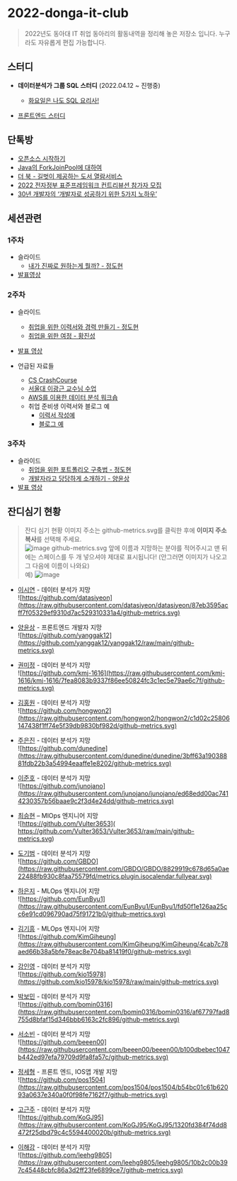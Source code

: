 # 2022-donga-it-club
> 2022년도 동아대 IT 취업 동아리의 활동내역을 정리해 놓은 저장소 입니다. 누구라도 자유롭게 편집 가능합니다.

## 스터디
- **데이터분석가 그룹 SQL 스터디** (2022.04.12 ~ 진행중)
   - [화요일은 나도 SQL 요리사!](https://github.com/donga-it-club/sql-study)

- [프론트엔드 스터디](https://yoonsang.notion.site/AWS-6a0d9259bc4f422bba83523d767afd33)


## 단톡방
- [오픈소스 시작하기](https://naver.github.io/OpenSourceGuide/book/BetterContribution/why-contribute-to-open-source.html)
- [Java의 ForkJoinPool에 대하여](https://hamait.tistory.com/612)
- [더 북 - 길벗이 제공하는 도서 열람서비스](https://thebook.io )
- [2022 전자정부 표준프레임워크 컨트리뷰션 참가자 모집](https://www.egovframe.go.kr/home/ntt/nttRead.do?menuNo=74&bbsId=6&nttId=1849)
- [30년 개발자의 ‘개발자로 성공하기 위한 5가지 노하우’](https://youtu.be/_g29ihPpDnE)

## 세션관련

### 1주차
- 슬라이드
  - [내가 진짜로 원하는게 뭘까? - 정도현](https://bit.ly/3Lki1Ee)
- [발표영상](https://drive.google.com/file/d/18gu5w2KfBK3aB-tOVpYAKdkuEaFYhwBs/view?usp=sharing)


### 2주차
- 슬라이드
  - [취업을 위한 이력서와 경력 만들기 - 정도현](https://bit.ly/3Klhli4)
  - [취업을 위한 여정 - 황진성](https://www.slideshare.net/secret/42sXSD0I3Vc7WJ)
- [발표 영상](https://bit.ly/3J7NjwE)

- 언급된 자료들
  - [CS CrashCourse](https://www.youtube.com/playlist?list=PL8dPuuaLjXtNlUrzyH5r6jN9ulIgZBpdo)
  - [서울대 이광근 교수님 수업](https://cse.snu.ac.kr/node/20089)
  - [AWS를 이용한 데이터 분석 워크숍](https://catalog.us-east-1.prod.workshops.aws/workshops/44c91c21-a6a4-4b56-bd95-56bd443aa449/ko-KR)
  - 취업 준비생 이력서와 블로그 예
    - [이력서 작성예](https://github.com/donga-it-club/donga-it-club/blob/main/resume_sample.md)
    - [블로그 예](https://6058ah.tistory.com/)

### 3주차
- 슬라이드
  - [취업을 위한 포트폴리오 구축법 - 정도현](https://bit.ly/3MfHIqf)
  - [개발자라고 당당하게 소개하기 - 양윤상](https://bit.ly/3E5tLIo)
- [발표 영상](https://bit.ly/3O9F7zU)

## 잔디심기 현황

> 잔디 심기 현황 이미지 주소는 github-metrics.svg를 클릭한 후에 **이미지 주소 복사**를 선택해 주세요.  
![image](https://user-images.githubusercontent.com/3435720/163288750-cc4df455-2a31-4be6-a5f7-843b2326875d.png)
> github-metrics.svg 앞에 이름과 지망하는 분야를 적어주시고 맨 뒤에는 스페이스를 두 개 넣으셔야 제대로 표시됩니다! (안그러면 이미지가 나오고 그 다음에 이름이 나와요)  
예) ![image](https://user-images.githubusercontent.com/3435720/163311973-8d35e9c1-edd8-48c4-99d0-3af66862f59e.png)

- [이시연](https://github.com/datasiyeon) - 데이터 분석가 지망  
![https://github.com/datasiyeon](https://raw.githubusercontent.com/datasiyeon/datasiyeon/87eb3595acff7f05329ef9310d7ac529310331a4/github-metrics.svg)

- [양윤상](https://github.com/yanggak12) - 프론트엔드 개발자 지망  
![https://github.com/yanggak12](https://github.com/yanggak12/yanggak12/raw/main/github-metrics.svg)

- [권미정](https://github.com/kmj-1616) - 데이터 분석가 지망  
![https://github.com/kmj-1616](https://raw.githubusercontent.com/kmj-1616/kmj-1616/7fea8083b9337f86ee50824fc3c1ec5e79ae6c7f/github-metrics.svg)

- [김홍원](https://github.com/hongwon2) - 데이터 분석가 지망  
![https://github.com/hongwon2](https://raw.githubusercontent.com/hongwon2/hongwon2/c1d02c25806147438f1ff74e5f39db9830bf982d/github-metrics.svg)

- [주은진](https://github.com/dunedine) - 데이터 분석가 지망  
![https://github.com/dunedine](https://raw.githubusercontent.com/dunedine/dunedine/3bff63a19038881fdb22b3a54994eaaffe1e8202/github-metrics.svg)

- [이준호](https://github.com/junojano) - 데이터 분석가 지망  
![https://github.com/junojano](https://raw.githubusercontent.com/junojano/junojano/ed68edd00ac7414230357b56baae9c2f3d4e24dd/github-metrics.svg)   

- [최승현](https://github.com/Vulter3653) – MlOps 엔지니어 지망  
![https://github.com/Vulter3653]( https://github.com/Vulter3653/Vulter3653/raw/main/github-metrics.svg)

- [도기범](https://github.com/GBDO) - 데이터 분석가 지망  
![https://github.com/GBDO](https://raw.githubusercontent.com/GBDO/GBDO/8829919c678d65a0ae22488fb930c8faa75579fd/metrics.plugin.isocalendar.fullyear.svg)  

- [하은지](https://github.com/EunByu1) - MLOps 엔지니어 지망  
![https://github.com/EunByu1](https://raw.githubusercontent.com/EunByu1/EunByu1/fd50f1e126aa25cc6e91cd096790ad75f91721b0/github-metrics.svg)  

- [김기흥](https://github.com/KimGiheung) - MLOps 엔지니어 지망  
![https://github.com/KimGiheung](https://raw.githubusercontent.com/KimGiheung/KimGiheung/4cab7c78aed66b38a5bfe78eac8e704ba81419f0/github-metrics.svg)

- [강인영](https://github.com/kio15978) - 데이터 분석가 지망  
![https://github.com/kio15978](https://github.com/kio15978/kio15978/raw/main/github-metrics.svg)

- [박보민](https://github.com/bomin0316) - 데이터 분석가 지망  
![https://github.com/bomin0316](https://raw.githubusercontent.com/bomin0316/bomin0316/af67797fad8755d8bfaf15d346bbb6163c2fc896/github-metrics.svg)

- [서소빈](https://github.com/beeen00) - 데이터 분석가 지망  
![https://github.com/beeen00](https://raw.githubusercontent.com/beeen00/beeen00/b100dbebec1047b442ed97efa79709d9fa8fa57c/github-metrics.svg)

- [정세형](https://github.com/pos1504) - 프론트 엔드, IOS앱 개발 지망  
![https://github.com/pos1504](https://raw.githubusercontent.com/pos1504/pos1504/b54bc01c61b62093a0637e340a0f0f98fe7162f7/github-metrics.svg)

- [고근주](https://github.com/KoGJ95) - 데이터 분석가 지망  
![https://github.com/KoGJ95](https://raw.githubusercontent.com/KoGJ95/KoGJ95/1320fd384f74dd8472f25dbd79c4c5594400020b/github-metrics.svg)

- [이해강](https://github.com/leehg9805) - 데이터 분석가 지망  
![https://github.com/leehg9805](https://raw.githubusercontent.com/leehg9805/leehg9805/10b2c00b397c45448cbfc86a3d2ff23fe6899ce7/github-metrics.svg)
